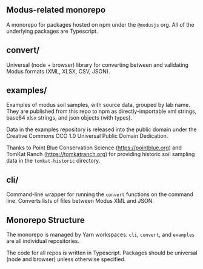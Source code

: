 ## Modus-related monorepo

A monorepo for packages hosted on npm under the `@modusjs` org. All of the
underlying packages are Typescript.

## convert/

Universal (node + browser) library for converting between and validating Modus formats (XML, XLSX, CSV, JSON).

## examples/

Examples of modus soil samples, with source data, grouped by lab name. They are published from this repo to npm as directly-importable xml strings, base64 xlsx strings,
and json objects (with types).

Data in the examples repository is released into the public domain under the Creative Commons CCO 1.0 Universal Public Domain Dedication.

Thanks to Point Blue Conservation Science (https://pointblue.org) and TomKat Ranch (https://tomkatranch.org) for providing historic
soil sampling data in the `tomkat-historic` directory.

## cli/

Command-line wrapper for running the `convert` functions on the command line. Converts lists of files between Modus XML
and JSON.

## Monorepo Structure

The monorepo is managed by Yarn workspaces. `cli`, `convert`, and `examples` are all individual repositories.

The code for all repos is written in Typescript. Packages should be universal (node and browser)
unless otherwise specified.
